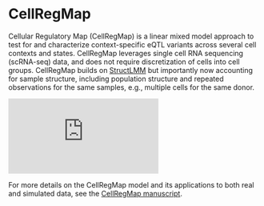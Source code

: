 # CellRegMap

Cellular Regulatory Map (CellRegMap) is a linear mixed model approach to test for and characterize context-specific eQTL variants across several cell contexts and states.
CellRegMap leverages single cell RNA sequencing (scRNA-seq) data, and does not require discretization of cells into cell groups.
CellRegMap builds on [StructLMM](https://www.nature.com/articles/s41588-018-0271-0) but importantly now accounting for sample structure, including population structure and repeated observations for the same samples, e.g., multiple cells for the same donor.

![Fig1.pdf](https://github.com/limix/CellRegMap/files/7114791/Fig1.pdf)


For more details on the CellRegMap model and its applications to both real and simulated data, see the [CellRegMap manuscript](https://www.biorxiv.org/content/10.1101/2021.09.01.458524v1).  
